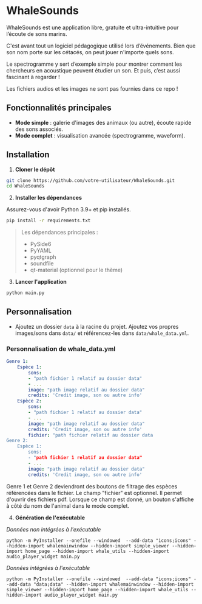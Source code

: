 # WhaleSounds

WhaleSounds est une application libre, gratuite et ultra-intuitive pour l’écoute de sons marins.

C'est avant tout un logiciel pédagogique utilisé lors d’événements. Bien que son nom porte sur les cétacés, on peut jouer n'importe quels sons.

Le spectrogramme y sert d’exemple simple pour montrer comment les chercheurs en acoustique peuvent étudier un son. Et puis, c’est aussi fascinant à regarder !

Les fichiers audios et les images ne sont pas fournies dans ce repo !

## Fonctionnalités principales
- **Mode simple** : galerie d'images des animaux (ou autre), écoute rapide des sons associés.
- **Mode complet** : visualisation avancée (spectrogramme, waveform).

## Installation

1. **Cloner le dépôt**

```bash
git clone https://github.com/votre-utilisateur/WhaleSounds.git
cd WhaleSounds
```

2. **Installer les dépendances**

Assurez-vous d'avoir Python 3.9+ et pip installés.

```bash
pip install -r requirements.txt
```

> Les dépendances principales :
> - PySide6
> - PyYAML
> - pyqtgraph
> - soundfile
> - qt-material (optionnel pour le thème)

3. **Lancer l'application**

```bash
python main.py
```

## Personnalisation
- Ajoutez un dossier `data` à la racine du projet. Ajoutez vos propres images/sons dans `data/` et référencez-les dans `data/whale_data.yml`.

### Personnalisation de whale_data.yml
```yaml
Genre 1:
    Espèce 1:
        sons: 
        - "path fichier 1 relatif au dossier data"
        - ...
        image: "path image relatif au dossier data"
        credits: 'Credit image, son ou autre info'
    Espèce 2:
        sons: 
        - "path fichier 1 relatif au dossier data"
        - ...
        image: "path image relatif au dossier data"
        credits: 'Credit image, son ou autre info'
        fichier: "path fichier relatif au dossier data
Genre 2:
    Espèce 1:
        sons: 
        - "path fichier 1 relatif au dossier data"
        - ...
        image: "path image relatif au dossier data"
        credits: 'Credit image, son ou autre info'
```

Genre 1 et Genre 2 deviendront des boutons de filtrage des espèces référencées dans le fichier. Le champ "fichier" est optionnel. Il permet d'ouvrir des fichiers pdf. Lorsque ce champ est donné, un bouton s'affiche à côté du nom de l'animal dans le mode complet.

4. **Génération de l'exécutable**

*Données non intégrées à l'exécutable*
```
python -m PyInstaller --onefile --windowed  --add-data "icons;icons" --hidden-import whalemainwindow --hidden-import simple_viewer --hidden-import home_page --hidden-import whale_utils --hidden-import audio_player_widget main.py
```

*Données intégrées à l'exécutable*
```
python -m PyInstaller --onefile --windowed  --add-data "icons;icons" --add-data "data;data" --hidden-import whalemainwindow --hidden-import simple_viewer --hidden-import home_page --hidden-import whale_utils --hidden-import audio_player_widget main.py
```
